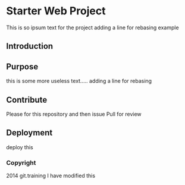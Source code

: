 # Starter Web Project
This is so ipsum text for the project
adding a line for rebasing example
## Introduction

## Purpose
this is some more useless text..... adding a line for rebasing
## Contribute
Please for this repository and then issue Pull for review
## Deployment
deploy this

### Copyright
2014 git.training
I have modified this
